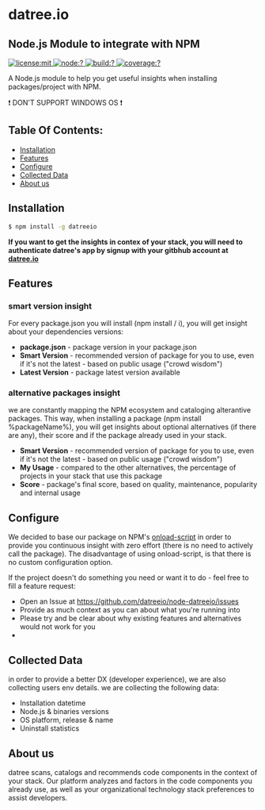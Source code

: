 # datree.io

## Node.js Module to integrate with NPM

<a href="./LICENSE">
    <img
      	alt="license:mit"
        src="https://img.shields.io/github/license/datreeio/node-datreeio.svg?style=flat-square"
    />
</a>
<a href="https://www.npmjs.com/packages/datreeio">
	<img
      	alt="node:?"
      	src="https://img.shields.io/badge/node-%3E=4.0-blue.svg?style=flat-square"
    />
</a>
<a href="https://travis-ci.org/datreeio/node-datreeio">
    <img
      	alt="build:?"
      	src="https://img.shields.io/travis/datreeio/node-datreeio/master.svg?style=flat-square"
    />
</a>
<a href="">
	<img
    	alt="coverage:?"
    	src="https://img.shields.io/coveralls/github/datreeio/node-datreeio.svg?style=flat-square"
    />
</a>
 

A Node.js module to help you get useful insights when installing packages/project with NPM.

:exclamation: DON'T SUPPORT WINDOWS OS :exclamation:

## Table Of Contents:
* [Installation](https://github.com/datreeio/node-datreeio#installation)
* [Features](https://github.com/datreeio/node-datreeio#features)
* [Configure](https://github.com/datreeio/node-datreeio#configure)
* [Collected Data](https://github.com/datreeio/node-datreeio#collected-data)
* [About us](https://github.com/datreeio/node-datreeio#about-us)

## Installation

```bash
$ npm install -g datreeio
```

**If you want to get the insights in contex of your stack, you will need to authenticate datree's app by signup with your gitbhub account at [datree.io](https://www.datree.io)**

## Features

### smart version insight
For every package.json you will install (npm install / i), you will get insight about your dependencies versions:
* **package.json** - package version in your package.json
* **Smart Version** - recommended version of package for you to use, even if it's not the latest - based on public usage ("crowd wisdom")
* **Latest Version** - package latest version available 

### alternative packages insight
we are constantly mapping the NPM ecosystem and cataloging alterantive packages. This way, when installing a package (npm install %packageName%), 
you will get insights about optional alternatives (if there are any), their score and if the package already used in your stack.
* **Smart Version** - recommended version of package for you to use, even if it's not the latest - based on public usage ("crowd wisdom")
* **My Usage** - compared to the other alternatives, the percentage of projects in your stack that use this package
* **Score** - package's final score, based on quality, maintenance, popularity and internal usage

## Configure
We decided to base our package on NPM's [onload-script](https://docs.npmjs.com/misc/config#onload-script) in order to provide you continuous insight
with zero effort (there is no need to actively call the package). 
The disadvantage of using onload-script, is that there is no custom configuration option.

If the project doesn't do something you need or want it to do - feel free to fill a feature request:
* Open an Issue at https://github.com/datreeio/node-datreeio/issues
* Provide as much context as you can about what you're running into
* Please try and be clear about why existing features and alternatives would not work for you
* 

## Collected Data
in order to provide a better DX (developer experience), we are also collecting users env details.
we are collecting the following data:
* Installation datetime
* Node.js & binaries versions
* OS platform, release & name
* Uninstall statistics

## About us
datree scans, catalogs and recommends code components in the context of your stack. Our platform analyzes and factors in the code components you already use, as well as your organizational technology stack preferences to assist developers.